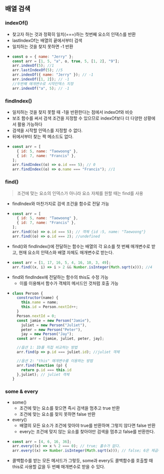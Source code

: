 ## 배열 검색

### indexOf()

- 찾고자 하는 것과 정확히 일치(===)하는 첫번째 요소의 인덱스를 반환
- lastIndexOf는 배열의 끝에서부터 검색
- 일치하는 것을 찾지 못하면 -1 반환
- ```js
  const o = { name: "Jerry" };
  const arr = [1, 5, "a", o, true, 5, [1, 2], "9"];
  arr.indexOf(5); //1
  arr.lastIndexOf(5); //5
  arr.indexOf({ name: "Jerry" }); // -1
  arr.indexOf([1, 2]); // -1
  //두번째 매개변수로 시작인덱스 지정
  arr.indexOf("a", 5); // -1
  ```

### findIndex()

- 일치하는 것을 찾지 못할 때 -1을 반환한다는 점에서 indexOf와 비슷
- 보조 함수를 써서 검색 조건을 지정할 수 있으므로 indexOf보다 더 다양한 상황에서 활용 가능하다
- 검색을 시작할 인덱스를 지정할 수 없다.
- 뒤에서부터 찾는 짝 메소드도 없다.
- ```js
  const arr = [
    { id: 5, name: "Taewoong" },
    { id: 7, name: "Francis" },
  ];
  arr.findIndex((o) => o.id === 5); // 0
  arr.findIndex((o) => o.name === "Francis"); //1
  ```

### find()

> 조건에 맞는 요소의 인덱스가 아니라 요소 자체를 원할 때는 find를 사용

- findIndex와 마찬가지로 검색 조건을 함수로 전달 가능
- ```js
  const arr = [
    { id: 5, name: "Taewoong" },
    { id: 7, name: "Francis" },
  ];
  arr.find((o) => o.id === 5); // 객체 {id :5, name: "Taewoong"}
  arr.find((o) => o.id === 2); //undefined
  ```
- find()와 findIndex()에 전달하는 함수는 배열의 각 요소를 첫 번째 매개변수로 받고, 현재 요소의 인덱스와 배열 자체도 매개변수로 받는다.
- ```js
  const arr = [1, 17, 16, 5, 4, 16, 10, 3, 49];
  arr.find((x, i) => i > 2 && Number.isInteger(Math.sqrt(x))); //4
  ```
- find와 findIndex에 전달하는 함수의 this도 수정 가능
  - 이를 이용해서 함수가 객체의 메서드인 것처럼 호출 가능
- ```js
  class Person {
    constructor(name) {
      this.name = name;
      this.id = Person.nextId++;
    }
    Person.nextId = 0;
    const jamie = new Person("Jamie"),
      juliet = new Person("Juliet"),
      peter = new Person("Peter"),
      jay = new Person("Jay");
    const arr = [jamie, juliet, peter, jay];

    //옵션 1: ID를 직접 비교하는 방법
    arr.find(p => p.id === juliet.id); //juliet 객체

    //옵션 2: "this" 매개변수를 이용하는 방법
    arr.find(function (p) {
      return p.id === this.id
    },juliet); // juliet 객체
  }
  ```

### some & every

- some()
  - 조건에 맞는 요소를 찾으면 즉시 검색을 멈추고 true 반환
  - 조건에 맞는 요소를 찾지 못하면 false 반환
- every()
  - 배열의 모든 요소가 조건에 맞아야 true를 반환하며 그렇지 않다면 false 반환
  - every는 조건에 맞지 않는 요소를 찾아야만 검색을 멈추고 false를 반환한다.
- ```js
  const arr = [4, 6, 16, 36];
  arr.every((x) => x % 2 === 0); // true; 홀수가 없다.
  arr.every((x) => Number.isInteger(Math.sqrt(x))); // false; 6은 제곱수가 아니다
  ```
- 콜백함수를 받는 모든 메서드가 그렇듯, some과 every도 콜백함수를 호출할 때 this로 사용할 값을 두 번째 매개변수로 받을 수 있다.
